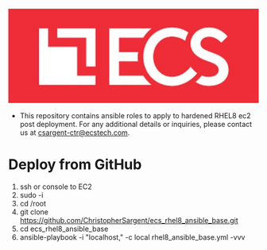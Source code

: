 ![alt text](ecs.logo.JPG)
* This repository contains ansible roles to apply to hardened RHEL8 ec2 post deployment. For any additional details or inquiries, please contact us at csargent-ctr@ecstech.com.

# Deploy from GitHub
1. ssh or console to EC2
2. sudo -i 
3. cd /root
4. git clone https://github.com/ChristopherSargent/ecs_rhel8_ansible_base.git
5. cd ecs_rhel8_ansible_base
6. ansible-playbook -i "localhost," -c local rhel8_ansible_base.yml -vvv
